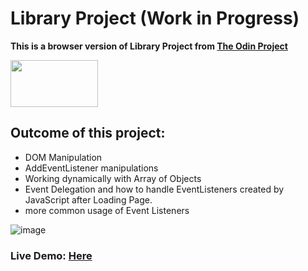 # Library Project (Work in Progress)
**This is a browser version of Library Project from [The Odin Project](www.theodinproject.com)**

<img src="https://user-images.githubusercontent.com/30186107/29488525-f55a69d0-84da-11e7-8a39-5476f663b5eb.png" width="140" height="75">

## Outcome of this project:
* DOM Manipulation
* AddEventListener manipulations
* Working dynamically with Array of Objects
* Event Delegation and how to handle EventListeners created by JavaScript after Loading Page.
* more common usage of Event Listeners


![image](https://user-images.githubusercontent.com/6069906/114845188-f2033200-9db1-11eb-9b28-e07d58124663.png)


### Live Demo: [Here](https://hditano.github.io/Library-Project/)
